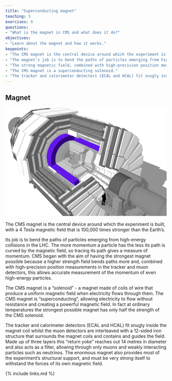 ```yaml
---
title: "Superconducting magnet"
teaching: 5
exercises: 0
questions:
- "What is the magnet in CMS and what does it do?"
objectives:
- "Learn about the magnet and how it works."
keypoints:
- "The CMS magnet is the central device around which the experiment is built, with a 3.7 Tesla magnetic field."
- "The magnet's job is to bend the paths of particles emerging from high-energy collisions."
- "The strong magnetic field, combined with high-precision position measurements in the tracker and muon detectors, this allows accurate measurement of the momentum of even high-energy particles."
- "The CMS magnet is a superconducting solenoid."  
- "The tracker and calorimeter detectors (ECAL and HCAL) fit snugly inside the magnet."
---
```

## Magnet

![](../fig/cms_solenoid.png)

The CMS magnet is the central device around which the experiment is built, with a 4 Tesla magnetic field that is 100,000 times stronger than the Earth’s.

Its job is to bend the paths of particles emerging from high-energy collisions in the LHC. The more momentum a particle has the less its path is curved by the magnetic field, so tracing its path gives a measure of momentum. CMS began with the aim of having the strongest magnet possible because a higher strength field bends paths more and, combined with high-precision position measurements in the tracker and muon detectors, this allows accurate measurement of the momentum of even high-energy particles.

The CMS magnet is a “solenoid” - a magnet made of coils of wire that produce a uniform magnetic field when electricity flows through them. The CMS magnet is “superconducting”, allowing electricity to flow without resistance and creating a powerful magnetic field. In fact at ordinary temperatures the strongest possible magnet has only half the strength of the CMS solenoid.

The tracker and calorimeter detectors (ECAL and HCAL) fit snugly inside the magnet coil whilst the muon detectors are interleaved with a 12-sided iron structure that surrounds the magnet coils and contains and guides the field. Made up of three layers this “return yoke” reaches out 14 metres in diameter and also acts as a filter, allowing through only muons and weakly interacting particles such as neutrinos. The enormous magnet also provides most of the experiment’s structural support, and must be very strong itself to withstand the forces of its own magnetic field.


{% include links.md %}
